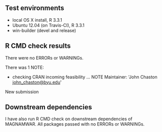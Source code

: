 ## Test environments
* local OS X install, R 3.3.1
* Ubuntu 12.04 (on Travis-CI), R 3.3.1
* win-builder (devel and release)

## R CMD check results
There were no ERRORs or WARNINGs. 

There was 1 NOTE:

* checking CRAN incoming feasibility ... NOTE
Maintainer: 'John Chaston <john_chaston@byu.edu>'

New submission

## Downstream dependencies
I have also run R CMD check on downstream dependencies of MAGNAMWAR.
All packages passed with no ERRORs or WARNINGs.
